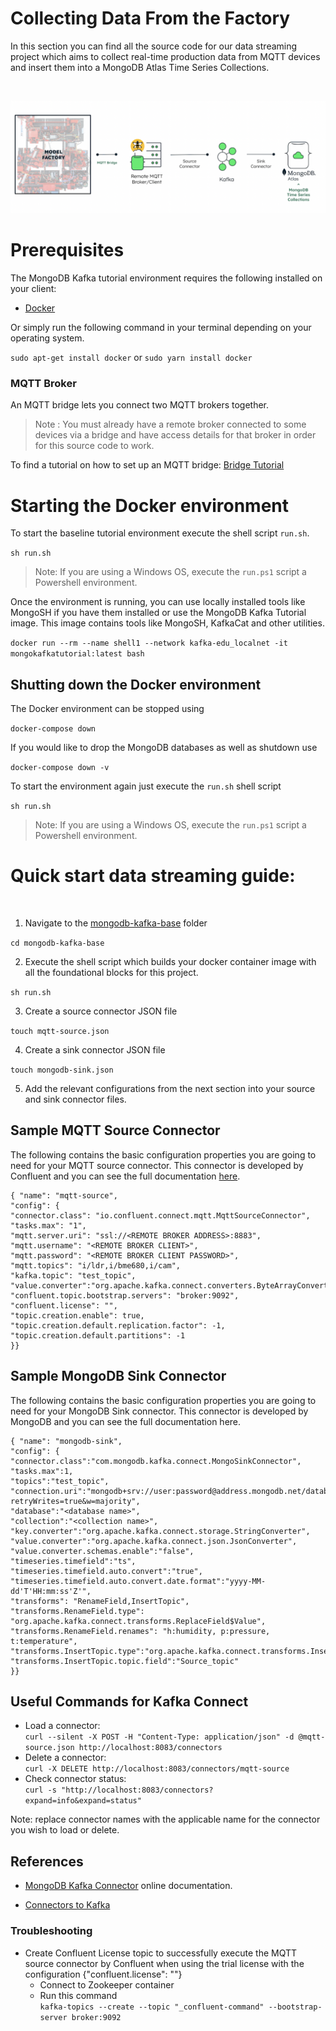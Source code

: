 # Collecting Data From the Factory #


In this section you can find all the source code for our data streaming project which aims to collect real-time production data from MQTT devices and insert them into a MongoDB Atlas Time Series Collections. 

<br/>

![](Img/arq.png?raw=true )


# Prerequisites

  

The MongoDB Kafka tutorial environment requires the following installed on your client:

- [Docker](https://docs.docker.com/get-docker/)

Or simply run the following command in your terminal depending on your operating system.

```sudo apt-get install docker``` or ```sudo yarn install docker```

### MQTT Broker

An MQTT bridge lets you connect two MQTT brokers together.

>  Note : You must already have a remote broker connected to some devices via a bridge and have access details for that broker in order for this source code to work.

To find a tutorial on how to set up an MQTT bridge: [Bridge Tutorial](https://github.com/mongodb-industry-solutions/smart-factory/blob/main/web-portal/MQTT_Bridge_Configuration.md)

  
# Starting the Docker environment

  

To start the baseline tutorial environment execute the shell script `run.sh`.

```sh run.sh```

  

> Note: If you are using a Windows OS, execute the `run.ps1` script a Powershell environment.
  

Once the environment is running, you can use locally installed tools like MongoSH if you have them installed or use the  MongoDB Kafka Tutorial image.  This image contains tools like MongoSH, KafkaCat and other utilities.
 

```docker run --rm --name shell1 --network kafka-edu_localnet -it mongokafkatutorial:latest bash```


## Shutting down the Docker environment

  

The Docker environment can be stopped using

`docker-compose down`

  

If you would like to drop the MongoDB databases as well as shutdown use

`docker-compose down -v`

  

To start the environment again just execute the `run.sh` shell script

`sh run.sh`

> Note: If you are using a Windows OS, execute the `run.ps1` script a Powershell environment.

# Quick start data streaming guide:

<br/>

1. Navigate to the [mongodb-kafka-base](https://github.com/mongodb-industry-solutions/smart-factory/tree/main/shopfloor-data-integration/mongodb-kafka-base) folder

```cd mongodb-kafka-base```

2. Execute the shell script which builds your docker container image with all the foundational blocks for this project.

```sh run.sh```

3. Create a source connector JSON file

```touch mqtt-source.json```

4. Create a sink connector JSON file

```touch mongodb-sink.json```

5. Add the relevant configurations from the next section into your source and sink connector files.

## Sample MQTT Source Connector

The following contains the basic configuration properties you are going to need for your MQTT source connector. This connector is developed by Confluent and you can see the full documentation [here](https://docs.confluent.io/kafka-connect-mqtt/current/mqtt-source-connector/mqtt_source_connector_config.html).

```
{ "name": "mqtt-source",
"config": {
"connector.class": "io.confluent.connect.mqtt.MqttSourceConnector",
"tasks.max": "1",
"mqtt.server.uri": "ssl://<REMOTE BROKER ADDRESS>:8883",
"mqtt.username": "<REMOTE BROKER CLIENT>",
"mqtt.password": "<REMOTE BROKER CLIENT PASSWORD>",
"mqtt.topics": "i/ldr,i/bme680,i/cam",
"kafka.topic": "test_topic",
"value.converter":"org.apache.kafka.connect.converters.ByteArrayConverter",
"confluent.topic.bootstrap.servers": "broker:9092",
"confluent.license": "",
"topic.creation.enable": true,
"topic.creation.default.replication.factor": -1,
"topic.creation.default.partitions": -1 
}} 
```

## Sample MongoDB Sink Connector

The following contains the basic configuration properties you are going to need for your MongoDB Sink connector. This connector is developed by MongoDB and you can see the full documentation here.

```
{ "name": "mongodb-sink",
"config": {
"connector.class":"com.mongodb.kafka.connect.MongoSinkConnector",
"tasks.max":1,
"topics":"test_topic",
"connection.uri":"mongodb+srv://user:password@address.mongodb.net/database?retryWrites=true&w=majority",
"database":"<database name>",
"collection":"<collection name>",
"key.converter":"org.apache.kafka.connect.storage.StringConverter",
"value.converter":"org.apache.kafka.connect.json.JsonConverter",
"value.converter.schemas.enable":"false",
"timeseries.timefield":"ts",
"timeseries.timefield.auto.convert":"true",
"timeseries.timefield.auto.convert.date.format":"yyyy-MM-dd'T'HH:mm:ss'Z'",
"transforms": "RenameField,InsertTopic",
"transforms.RenameField.type": "org.apache.kafka.connect.transforms.ReplaceField$Value",
"transforms.RenameField.renames": "h:humidity, p:pressure, t:temperature",
"transforms.InsertTopic.type":"org.apache.kafka.connect.transforms.InsertField$Value",
"transforms.InsertTopic.topic.field":"Source_topic"
}}
```

## Useful Commands for Kafka Connect
- Load a connector:<br/>
```curl --silent -X POST -H "Content-Type: application/json" -d @mqtt-source.json http://localhost:8083/connectors```
- Delete a connector:<br/>
```curl -X DELETE http://localhost:8083/connectors/mqtt-source```
- Check connector status:<br/>
```curl -s "http://localhost:8083/connectors?expand=info&expand=status"```

Note: replace connector names with the applicable name for the connector you wish to load or delete.

## References

  

- [MongoDB Kafka Connector](https://docs.mongodb.com/kafka-connector/current/) online documentation.

- [Connectors to Kafka](https://docs.confluent.io/home/connect/overview.html)

### Troubleshooting 

- Create Confluent License topic to successfully execute the MQTT source connector by Confluent when using the trial license with the configuration {"confluent.license": ""}
    - Connect to Zookeeper container
    - Run this command<br/>
 ```kafka-topics --create --topic "_confluent-command" --bootstrap-server broker:9092```
 

